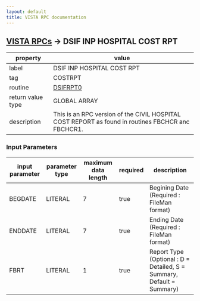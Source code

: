 ```yaml
---
layout: default
title: VISTA RPC documentation
---
```




## [VISTA RPCs](TableOfContent.md) &#8594; DSIF INP HOSPITAL COST RPT 

 property | value 
--- | --- 
 label | DSIF INP HOSPITAL COST RPT
 tag | COSTRPT
 routine | [DSIFRPT0](http://code.osehra.org/dox/Routine_DSIFRPT0_source.html)
 return value type | GLOBAL ARRAY
 description | This is an RPC version of the CIVIL HOSPITAL COST REPORT as found in routines FBCHCR anc FBCHCR1.

### Input Parameters

| input parameter | parameter type | maximum data length | required | description | 
| --- | --- | --- | --- | --- | 
| BEGDATE | LITERAL | 7 | true | Begining Date (Required : FileMan format) | 
| ENDDATE | LITERAL | 7 | true | Ending Date (Required : FileMan format) | 
| FBRT | LITERAL | 1 | true | Report Type (Optional : D = Detailed, S = Summary, Default = Summary) | 